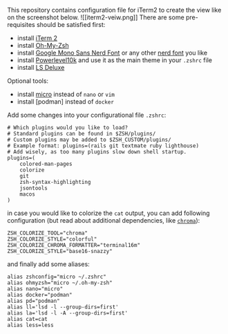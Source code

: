 This repository contains configuration file for iTerm2 to create the view like on the screenshot below.
![[iterm2-veiw.png]]
There are some pre-requisites should be satisfied first:
- install [iTerm 2](https://iterm2.com/downloads.html)
- install [Oh-My-Zsh](https://ohmyz.sh/#install)
- install [Google Mono Sans Nerd Font](https://github.com/eugenezimin/google-mono-sans-nerd) or any other [nerd font](https://www.nerdfonts.com/font-downloads) you like
- install [Powerlevel10k](https://github.com/romkatv/powerlevel10k) and use it as the main theme in your `.zshrc` file
- install [LS Deluxe](https://github.com/lsd-rs/lsd)

Optional tools:
- install [micro](https://micro-editor.github.io/) instead of `nano` or `vim`
- install [podman] instead of `docker`

Add some changes into your configurational file `.zshrc`:
```shell
# Which plugins would you like to load?
# Standard plugins can be found in $ZSH/plugins/
# Custom plugins may be added to $ZSH_CUSTOM/plugins/
# Example format: plugins=(rails git textmate ruby lighthouse)
# Add wisely, as too many plugins slow down shell startup.
plugins=(
    colored-man-pages
    colorize
    git
    zsh-syntax-highlighting
    jsontools
    macos
)
```

in case you would like to colorize the `cat` output, you can add following configuration (but read about additional dependencies, like [`chroma`](https://github.com/alecthomas/chroma)):
```shell
ZSH_COLORIZE_TOOL="chroma"
ZSH_COLORIZE_STYLE="colorful"
ZSH_COLORIZE_CHROMA_FORMATTER="terminal16m"
ZSH_COLORIZE_STYLE="base16-snazzy"
```

and finally add some aliases:
```shell
alias zshconfig="micro ~/.zshrc"
alias ohmyzsh="micro ~/.oh-my-zsh"
alias nano="micro"
alias docker="podman"
alias pd="podman"
alias ll='lsd -l --group-dirs=first'
alias la='lsd -l -A --group-dirs=first'
alias cat=cat
alias less=less
```
